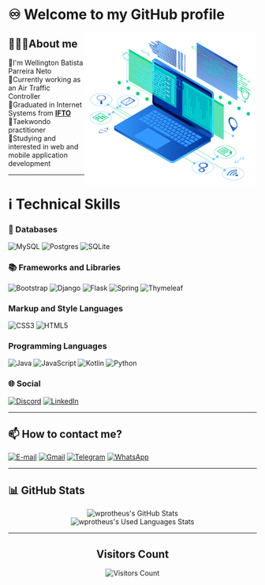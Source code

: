 # ♾️ **Welcome to my GitHub profile**
<p>
  <img src="./assets/1b.png" alt="reference to the development environment" width="350px" align="right"/>
</p>

## 👨🏻‍💼About me
🔹I'm Wellington Batista Parreira Neto  
🔹Currently working as an Air Traffic Controller  
🔹Graduated in Internet Systems from [**IFTO**](https://www.ifto.edu.br/)  
🔹Taekwondo practitioner  
🔹Studying and interested in web and mobile application development

---

# ℹ️ Technical Skills
### 💾 Databases
![MySQL](https://img.shields.io/badge/mysql-4479A1.svg?style=for-the-badge&logo=mysql&logoColor=white)
![Postgres](https://img.shields.io/badge/postgres-%23316192.svg?style=for-the-badge&logo=postgresql&logoColor=white)
![SQLite](https://img.shields.io/badge/sqlite-%2307405e.svg?style=for-the-badge&logo=sqlite&logoColor=white)

### 📚 Frameworks and Libraries
![Bootstrap](https://img.shields.io/badge/-boostrap-0D1117?style=for-the-badge&logo=bootstrap&labelColor=0D1117)
![Django](https://img.shields.io/badge/django-%23092E20.svg?style=for-the-badge&logo=django&logoColor=white)
![Flask](https://img.shields.io/badge/flask-%23000.svg?style=for-the-badge&logo=flask&logoColor=white)
![Spring](https://img.shields.io/badge/spring-%236DB33F.svg?style=for-the-badge&logo=spring&logoColor=white)
![Thymeleaf](https://img.shields.io/badge/Thymeleaf-%23005C0F.svg?style=for-the-badge&logo=Thymeleaf&logoColor=white)

### Markup and Style Languages
![CSS3](https://img.shields.io/badge/css3-%231572B6.svg?style=for-the-badge&logo=css3&logoColor=white)
![HTML5](https://img.shields.io/badge/html5-%23E34F26.svg?style=for-the-badge&logo=html5&logoColor=white)

### Programming Languages
![Java](https://img.shields.io/badge/java-%23ED8B00.svg?style=for-the-badge&logo=openjdk&logoColor=white)
![JavaScript](https://img.shields.io/badge/JavaScript-F7DF1E?style=for-the-badge&logo=javascript&logoColor=black)
![Kotlin](https://img.shields.io/badge/Kotlin-0095D5?&style=for-the-badge&logo=kotlin&logoColor=white)
![Python](https://img.shields.io/badge/python-3670A0?style=for-the-badge&logo=python&logoColor=ffdd54)

### 🌐 Social
[![Discord](https://img.shields.io/badge/Discord-7289DA?style=for-the-badge&logo=discord&logoColor=white)](https://discord.com/channels/wprotheus/)
[![LinkedIn](https://img.shields.io/badge/LinkedIn-0077B5?style=for-the-badge&logo=linkedin&logoColor=white)](https://www.linkedin.com/in/wellington-batista-parreira-neto-bb999458)

---

## 📫 How to contact me?
[![E-mail](https://img.shields.io/badge/-Email-000?style=for-the-badge&logo=microsoft-outlook&logoColor=007BFF)](mailto:wellneto@hotmail.com)
[![Gmail](https://img.shields.io/badge/Gmail-D14836?style=for-the-badge&logo=gmail&logoColor=white)](mailto:wprotheus@gmail.com)
[![Telegram](https://img.shields.io/badge/Telegram-000?style=for-the-badge&logo=telegram&logoColor=2CA5E0)](https://t.me/wprotheus)
[![WhatsApp](https://img.shields.io/badge/WhatsApp-25D366?style=for-the-badge&logo=whatsapp&logoColor=white)](https://wa.me/+5563984880944)

---
## 📊 GitHub Stats
<p align="center">
  <img src="https://github-readme-stats.vercel.app/api?username=wprotheus&show_icons=true&theme=gotham" alt="wprotheus's GitHub Stats" /><br>
  <img src="https://github-readme-stats.vercel.app/api/top-langs/?username=wprotheus&hide_progress=true&layout=compact&theme=gotham" alt="wprotheus's Used Languages Stats" />
</p>

---  
<div align="center">
    <h2><b>Visitors Count</b></h2>
    <p>
        <img src="https://profile-counter.glitch.me/{wprotheus}/count.svg" alt="Visitors Count" />
    </p> 
</div>
